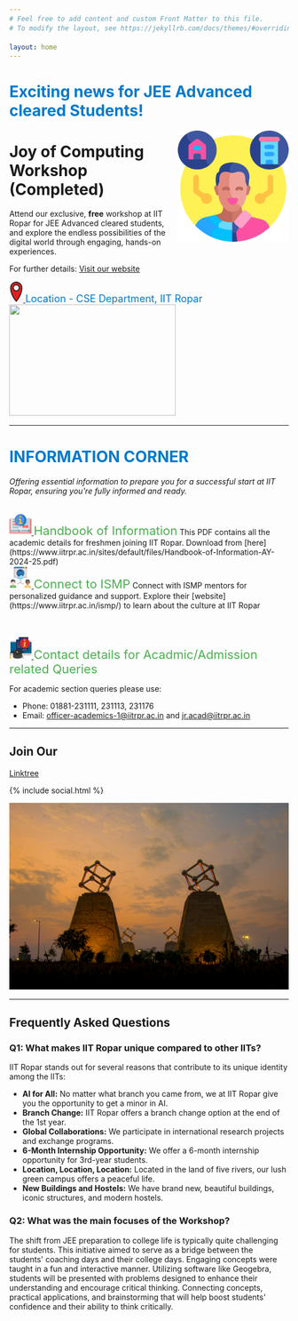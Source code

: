 ```yaml
---
# Feel free to add content and custom Front Matter to this file.
# To modify the layout, see https://jekyllrb.com/docs/themes/#overriding-theme-defaults

layout: home
---  
```

  
# <span style="color: #007acc;">Exciting news for JEE Advanced cleared Students! </span>

<!--![Image](images/s2.png)-->
<!--[![Image](images/s2.png)](https://www.iitrpr.ac.in/sites/default/files/Handbook-of-Information-AY-2024-25.pdf)-->  
<img style="float: right;" src="images/s2.png" width="200" height="200">

# Joy of Computing Workshop (Completed)

Attend our exclusive, **free** workshop at IIT Ropar for JEE Advanced cleared students, and explore the endless possibilities of the digital world through engaging, hands-on experiences.

For further details: [Visit our website](https://www.iitrpr.ac.in/swagatam/)

<a href="https://www.google.com/maps/place/S.+Ramanujan+Block+-+IIT+Ropar/@30.9688583,76.4750874,18.28z/data=!4m6!3m5!1s0x39055541f9d03931:0xd82463b14ef85ff0!8m2!3d30.9689972!4d76.4756899!16s%2Fg%2F11g22z9t9g?entry=ttu">
  <img src="images/point.jpg" alt="Location" width="25">
</a><span style="color: #007acc; font-size: 18px;"> Location - CSE Department, IIT Ropar</span>

<img style="float: center;" src="images/imgg.png" width="300" height="200">

---  

# <span style="color: #007acc;">INFORMATION CORNER</span>
*Offering essential information to prepare you for a successful start at IIT Ropar, ensuring you're fully informed and ready.*

<br>
<a href="https://www.iitrpr.ac.in/sites/default/files/Handbook-of-Information-AY-2024-25.pdf">
  <img src="images/s5.png" alt="Handbook Icon" width="40">
</a><span style="color: #4caf50; font-size: 22px;">Handbook of Information</span>  
This PDF contains all the academic details for freshmen joining IIT Ropar. Download from [here](https://www.iitrpr.ac.in/sites/default/files/Handbook-of-Information-AY-2024-25.pdf)

   
<br>
<a href="https://www.iitrpr.ac.in/ismp/">
  <img src="images/s6.png" alt="Handbook Icon" width="40">
</a><span style="color: #4caf50; font-size: 22px;">Connect to ISMP</span>  
Connect with ISMP mentors for personalized guidance and support. Explore their [website](https://www.iitrpr.ac.in/ismp/) to learn about the culture at IIT Ropar

<br><br>
<a href="https://www.iitrpr.ac.in/academic-people">
  <img src="images/s7.png" alt="Handbook Icon" width="40">
</a><span style="color: #4caf50; font-size: 22px;"> Contact details for Acadmic/Admission related Queries</span>  

   For academic section queries please use: 
   - Phone: 01881-231111, 231113, 231176 
   - Email: officer-academics-1@iitrpr.ac.in and jr.acad@iitrpr.ac.in

---

## Join Our

[Linktree](https://linktr.ee/iitropar)

{% include social.html %}

![About Image](images/about-img.jpg)

---

## Frequently Asked Questions

### Q1: What makes IIT Ropar unique compared to other IITs?

IIT Ropar stands out for several reasons that contribute to its unique identity among the IITs:

- **AI for All:** No matter what branch you came from, we at IIT Ropar give you the opportunity to get a minor in AI.
- **Branch Change:** IIT Ropar offers a branch change option at the end of the 1st year.
- **Global Collaborations:** We participate in international research projects and exchange programs.
- **6-Month Internship Opportunity:** We offer a 6-month internship opportunity for 3rd-year students.
- **Location, Location, Location:** Located in the land of five rivers, our lush green campus offers a peaceful life.
- **New Buildings and Hostels:** We have brand new, beautiful buildings, iconic structures, and modern hostels.

### Q2: What was the main focuses of the Workshop?

The shift from JEE preparation to college life is typically quite challenging for students. This initiative aimed to serve as a bridge between the students' coaching days and their college days. Engaging concepts were taught in a fun and interactive manner. Utilizing software like Geogebra, students will be presented with problems designed to enhance their understanding and encourage critical thinking. Connecting concepts, practical applications, and brainstorming that will help boost students' confidence and their ability to think critically.

